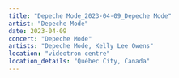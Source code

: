```yaml
---
title: "Depeche Mode_2023-04-09_Depeche Mode"
artist: "Depeche Mode"
date: 2023-04-09
concert: "Depeche Mode"
artists: "Depeche Mode, Kelly Lee Owens"
location: "videotron centre"
location_details: "Québec City, Canada"
---
```

